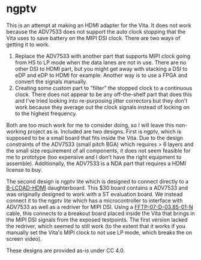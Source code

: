 ngptv
=====
This is an attempt at making an HDMI adapter for the Vita. It does not work 
because the ADV7533 does not support the auto clock stopping that the Vita uses 
to save battery on the MIPI DSI clock. There are two ways of getting it to 
work.

1. Replace the ADV7533 with another part that supports MIPI clock going from 
HS to LP mode when the data lanes are not in use. There are no other DSI to 
HDMI part, but you might get away with stacking a DSI to eDP and eDP to HDMI 
for example. Another way is to use a FPGA and convert the signals manually.
2. Creating some custom part to "filter" the stopped clock to a continuous 
clock. There does not appear to be any off-the-shelf part that does this and 
I've tried looking into re-purposing jitter correctors but they don't work 
because they average out the clock signals instead of locking on to the highest 
frequency.

Both are too much work for me to consider doing, so I will leave this non-
working project as is. Included are two designs. First is ngptv, which is 
supposed to be a small board that fits inside the Vita. Due to the design 
constraints of the ADV7533 (small pitch BGA) which requires > 6 layers and the 
small size requirement of all components, it does not seem feasible for me to 
prototype (too expensive and I don't have the right equipment to assemble).
Additionally, the ADV7533 is a NDA part that requires a HDMI license to buy.

The second design is ngptv lite which is designed to connect directly to a 
[B-LCDAD-HDMI](http://www.st.com/en/development-tools/b-lcdad-hdmi1.html) 
daughterboard. This $30 board contains a ADV7533 and was originally designed to 
work with a ST evaluation board. We instead connect it to the ngptv lite which 
has a microcontroller to interface with ADV7533 as well as a redriver for MIPI 
DSI. Using a 
[FFTP-07-D-03.85-01-N](https://www.samtec.com/products/fftp-07-d-03.85-01-n) 
cable, this connects to a breakout board placed inside the Vita that brings in 
the MIPI DSI signals from the exposed testpoints. The first version lacked the 
redriver, which seemed to still work (to the extent that it works if you 
manually set the Vita's MIPI clock to not use LP mode, which breaks the on 
screen video).

These designs are provided as-is under CC 4.0.
